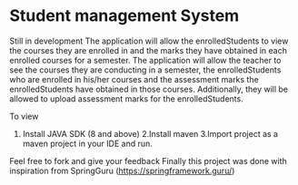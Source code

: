 # Student management System
Still in development
The application will allow the enrolledStudents to view the courses they are enrolled in and the marks they have obtained in each enrolled courses for a semester. The application will allow the teacher to see the courses they are conducting in a semester, the enrolledStudents who are enrolled in his/her courses and the assessment marks the enrolledStudents have obtained in those courses. Additionally, they will be allowed to upload assessment marks for the enrolledStudents.



To view
1. Install JAVA SDK (8 and above)
2.Install maven 
3.Import project as a maven project in your IDE
and run.

Feel free to fork and give your feedback
Finally this project was done with inspiration from SpringGuru (https://springframework.guru/)

